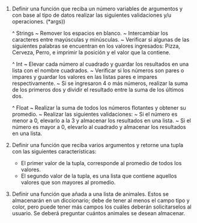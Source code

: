 1. Definir una función que reciba un número variables de argumentos y con base al tipo de datos realizar las siguientes validaciones y/u operaciones. (*args))

    ^ Strings
    ~ Remover los espacios en blanco.
    ~ Intercambiar los caracteres entre mayúsculas y minúsculas.
    ~ Verificar si algunas de las siguientes palabras se encuentran en los valores ingresados: Pizza, Cerveza, Perro, e imprimir la posición y el valor que la contiene.

    ^ Int
    ~ Elevar cada número al cuadrado y guardar los resultados en una lista con el nombre cuadrados.
    ~ Verificar si los números son pares o impares y guardar los valores en las listas pares e impares respectivamente.
    ~ Si se ingresaron 4 o más números, realizar la suma de los primeros dos y dividir el resultado entre la suma de los últimos dos.
    

    ^ Float
    ~ Realizar la suma de todos los números flotantes y obtener su promedio.
    ~ Realizar las siguientes validaciones:
        ~ Si el número es menor a 0, elevarlo a la 3 y almacenar los resultados en una lista.
        ~ Si el número es mayor a 0, elevarlo al cuadrado y almacenar los resultados en una lista.

2. Definir una función que reciba varios argumentos y retorne una tupla con las siguientes características:

    * El primer valor de la tupla, corresponde al promedio de todos los valores.
    * El segundo valor de la tupla, es una lista que contiene aquellos valores que son mayores al promedio.

3. Definir una función que añada a una lista de animales. Estos se almacenarán en un diccionario; debe de tener al menos el campo tipo y color, pero puede tener más campos los cuáles deberán solicitarselos al usuario. 
Se deberá preguntar cuántos animales se desean almacenar.